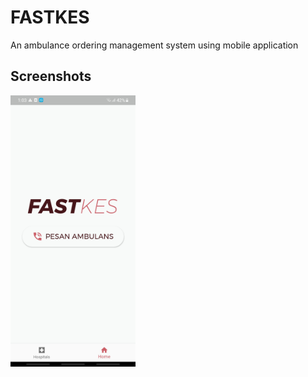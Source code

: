 # FASTKES
An ambulance ordering management system using mobile application


## Screenshots
<img src="https://github.com/sanditya12/fastkes/blob/main/screenshots/1.jpg" width="200">
